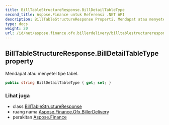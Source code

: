 ```yaml
---
title: BillTableStructureResponse.BillDetailTableType
second_title: Aspose.Finance untuk Referensi .NET API
description: BillTableStructureResponse Properti. Mendapat atau menyetel tipe tabel.
type: docs
weight: 20
url: /id/net/aspose.finance.ofx.billerdelivery/billtablestructureresponse/billdetailtabletype/
---
```

## BillTableStructureResponse.BillDetailTableType property

Mendapat atau menyetel tipe tabel.

```csharp
public string BillDetailTableType { get; set; }
```

### Lihat juga

* class [BillTableStructureResponse](../)
* ruang nama [Aspose.Finance.Ofx.BillerDelivery](../../billtablestructureresponse/)
* perakitan [Aspose.Finance](../../../)


